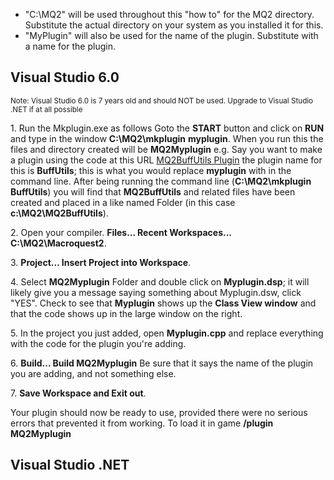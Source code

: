 -   "C:\\MQ2" will be used throughout this "how to" for the MQ2 directory. Substitute the actual directory on your
    system as you installed it for this.
-   "MyPlugin" will also be used for the name of the plugin. Substitute with a name for the plugin.

## Visual Studio 6.0

<small>Note: Visual Studio 6.0 is 7 years old and should NOT be used. Upgrade to Visual Studio .NET if at all
possible</small>

1\. Run the Mkplugin.exe as follows Goto the **START** button and click on **RUN** and type in the window
**C:\\MQ2\\mkplugin** **myplugin**. When you run this the files and directory created will be **MQ2Myplugin** e.g. Say
you want to make a plugin using the code at this URL [MQ2BuffUtils
Plugin](https://macroquest2.com/phpBB3/viewtopic.php?t=10616) the plugin name for this is **BuffUtils**; this is what you
would replace **myplugin** with in the command line. After being running the command line (**C:\\MQ2\\mkplugin
BuffUtils**) you will find that **MQ2BuffUtils** and related files have been created and placed in a like named Folder
(in this case **c:\\MQ2\\MQ2BuffUtils**).

2\. Open your compiler. **Files... Recent Workspaces... C:\\MQ2\\Macroquest2**.

3\. **Project... Insert Project into Workspace**.

4\. Select **MQ2Myplugin** Folder and double click on **Myplugin.dsp**; it will likely give you a message saying
something about Myplugin.dsw, click "YES". Check to see that **Myplugin** shows up the **Class View window** and that
the code shows up in the large window on the right.

5\. In the project you just added, open **Myplugin.cpp** and replace everything with the code for the plugin you're
adding.

6\. **Build... Build MQ2Myplugin** Be sure that it says the name of the plugin you are adding, and not something else.

7\. **Save Workspace and Exit out**.

Your plugin should now be ready to use, provided there were no serious errors that prevented it from working. To load it
in game **/plugin** **MQ2Myplugin**

## Visual Studio .NET
